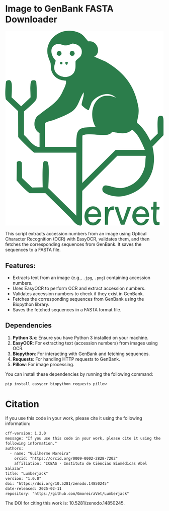 # Image to GenBank FASTA Downloader
![plot](Untitled-1.png)

This script extracts accession numbers from an image using Optical Character Recognition (OCR) with EasyOCR, validates them, and then fetches the corresponding sequences from GenBank. It saves the sequences to a FASTA file.

## Features:
- Extracts text from an image (e.g., `.jpg`, `.png`) containing accession numbers.
- Uses EasyOCR to perform OCR and extract accession numbers.
- Validates accession numbers to check if they exist in GenBank.
- Fetches the corresponding sequences from GenBank using the Biopython library.
- Saves the fetched sequences in a FASTA format file.

## Dependencies

1. **Python 3.x**: Ensure you have Python 3 installed on your machine.
2. **EasyOCR**: For extracting text (accession numbers) from images using OCR.
3. **Biopython**: For interacting with GenBank and fetching sequences.
4. **Requests**: For handling HTTP requests to GenBank.
5. **Pillow**: For image processing.
   
You can install these dependencies by running the following command:

```bash
pip install easyocr biopython requests pillow
```

# Citation
If you use this code in your work, please cite it using the following information:
```
cff-version: 1.2.0
message: "If you use this code in your work, please cite it using the following information."
authors:
  - name: "Guilherme Moreira"
    orcid: "https://orcid.org/0009-0002-2828-7202"
    affiliation: "ICBAS - Instituto de Ciências Biomédicas Abel Salazar"
title: "Lumberjack"
version: "1.0.0"
doi: "https://doi.org/10.5281/zenodo.14850245"
date-released: 2025-02-11
repository: "https://github.com/GmoreiraVet/Lumberjack"
```
The DOI for citing this work is: 10.5281/zenodo.14850245.
